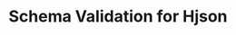 ---
title: Schema Validation for Hjson
short_name: Hjson
long_name: Hjson, a user interface for JSON
url: http://hjson.org/
logo: https://github.com/hjson/hjson/blob/master/res/hjson.svg
layout: language
---